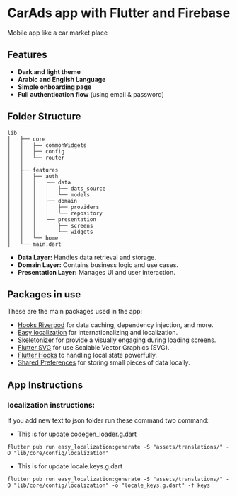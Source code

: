 # CarAds app with Flutter and Firebase

Mobile app like a car market place

## Features
- **Dark and light theme**
- **Arabic and English Language**
- **Simple onboarding page**
- **Full authentication flow** (using email & password)

## Folder Structure
```
lib
│   ├── core
│   │   ├── commonWidgets
│   │   ├── config
│   │   └── router
│   │   
│   ├── features
│   │   ├── auth
│   │   │   ├── data
│   │   │   │   ├── dats_source
│   │   │   │   └── models
│   │   │   ├── domain
│   │   │   │   ├── providers
│   │   │   │   └── repository
│   │   │   └── presentation
│   │   │       ├── screens
│   │   │       └── widgets
│   │   └── home
│   └── main.dart
```

- **Data Layer:** Handles data retrieval and storage.
- **Domain Layer:** Contains business logic and use cases.
- **Presentation Layer:** Manages UI and user interaction.

## Packages in use

These are the main packages used in the app:

- [Hooks Riverpod](https://pub.dev/packages/hooks_riverpod) for data caching, dependency injection, and more.
- [Easy localization](https://pub.dev/packages/easy_localization) for internationalizing and localization. 
- [Skeletonizer](https://pub.dev/packages/skeletonizer) for provide a visually engaging during loading screens. 
- [Flutter SVG](https://pub.dev/packages/flutter_svg) for use Scalable Vector Graphics (SVG). 
- [Flutter Hooks](https://pub.dev/packages/flutter_hooks) to handling local state powerfully.
- [Shared Preferences](https://pub.dev/packages/shared_preferences)  for storing small pieces of data locally.




## App Instructions

### localization instructions:
If you add new text to json folder run these command two command:
- This is for update codegen_loader.g.dart
```
flutter pub run easy_localization:generate -S "assets/translations/" -O "lib/core/config/localization"
```
- This is for update locale.keys.g.dart
```
flutter pub run easy_localization:generate -S "assets/translations/" -O "lib/core/config/localization" -o "locale_keys.g.dart" -f keys
```